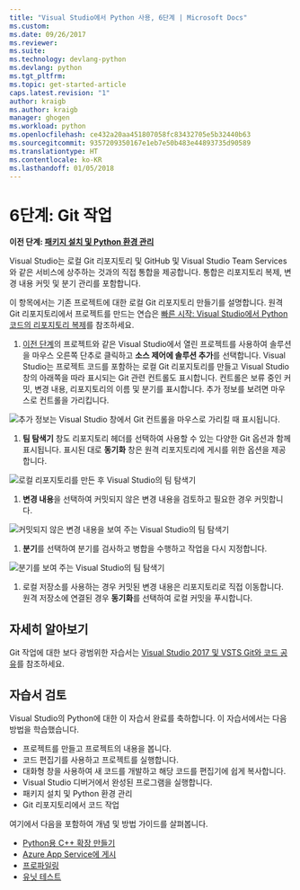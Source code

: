 ```yaml
---
title: "Visual Studio에서 Python 사용, 6단계 | Microsoft Docs"
ms.custom: 
ms.date: 09/26/2017
ms.reviewer: 
ms.suite: 
ms.technology: devlang-python
ms.devlang: python
ms.tgt_pltfrm: 
ms.topic: get-started-article
caps.latest.revision: "1"
author: kraigb
ms.author: kraigb
manager: ghogen
ms.workload: python
ms.openlocfilehash: ce432a20aa451807058fc83432705e5b32440b63
ms.sourcegitcommit: 9357209350167e1eb7e50b483e44893735d90589
ms.translationtype: HT
ms.contentlocale: ko-KR
ms.lasthandoff: 01/05/2018
---
```

# <a name="step-6-working-with-git"></a>6단계: Git 작업

**이전 단계: [패키지 설치 및 Python 환경 관리](vs-tutorial-01-05.md)**

Visual Studio는 로컬 Git 리포지토리 및 GitHub 및 Visual Studio Team Services와 같은 서비스에 상주하는 것과의 직접 통합을 제공합니다. 통합은 리포지토리 복제, 변경 내용 커밋 및 분기 관리를 포함합니다.

이 항목에서는 기존 프로젝트에 대한 로컬 Git 리포지토리 만들기를 설명합니다. 원격 Git 리포지토리에서 프로젝트를 만드는 연습은 [빠른 시작: Visual Studio에서 Python 코드의 리포지토리 복제](quickstart-03-project-from-repository.md)를 참조하세요.

1. [이전 단계](vs-tutorial-01-05.md)의 프로젝트와 같은 Visual Studio에서 열린 프로젝트를 사용하여 솔루션을 마우스 오른쪽 단추로 클릭하고 **소스 제어에 솔루션 추가**를 선택합니다. Visual Studio는 프로젝트 코드를 포함하는 로컬 Git 리포지토리를 만들고 Visual Studio 창의 아래쪽을 따라 표시되는 Git 관련 컨트롤도 표시합니다. 컨트롤은 보류 중인 커밋, 변경 내용, 리포지토리의 이름 및 분기를 표시합니다. 추가 정보를 보려면 마우스로 컨트롤을 가리킵니다.

  ![추가 정보는 Visual Studio 창에서 Git 컨트롤을 마우스로 가리킬 때 표시됩니다.](media/working-with-git-01.png)

1. **팀 탐색기** 창도 리포지토리 헤더를 선택하여 사용할 수 있는 다양한 Git 옵션과 함께 표시됩니다. 표시된 대로 **동기화** 창은 원격 리포지토리에 게시를 위한 옵션을 제공합니다.

  ![로컬 리포지토리를 만든 후 Visual Studio의 팀 탐색기](media/working-with-git-02.png)

1. **변경 내용**을 선택하여 커밋되지 않은 변경 내용을 검토하고 필요한 경우 커밋합니다.

  ![커밋되지 않은 변경 내용을 보여 주는 Visual Studio의 팀 탐색기](media/working-with-git-03.png)

1. **분기**를 선택하여 분기를 검사하고 병합을 수행하고 작업을 다시 지정합니다.

  ![분기를 보여 주는 Visual Studio의 팀 탐색기](media/working-with-git-04.png)

1. 로컬 저장소를 사용하는 경우 커밋된 변경 내용은 리포지토리로 직접 이동합니다. 원격 저장소에 연결된 경우 **동기화**를 선택하여 로컬 커밋을 푸시합니다.

## <a name="going-deeper"></a>자세히 알아보기

Git 작업에 대한 보다 광범위한 자습서는 [Visual Studio 2017 및 VSTS Git와 코드 공유](/vsts/git/share-your-code-in-git-vs-2017)를 참조하세요.

## <a name="tutorial-review"></a>자습서 검토

Visual Studio의 Python에 대한 이 자습서 완료를 축하합니다. 이 자습서에서는 다음 방법을 학습했습니다.

- 프로젝트를 만들고 프로젝트의 내용을 봅니다.
- 코드 편집기를 사용하고 프로젝트를 실행합니다.
- 대화형 창을 사용하여 새 코드를 개발하고 해당 코드를 편집기에 쉽게 복사합니다.
- Visual Studio 디버거에서 완성된 프로그램을 실행합니다.
- 패키지 설치 및 Python 환경 관리
- Git 리포지토리에서 코드 작업

여기에서 다음을 포함하여 개념 및 방법 가이드를 살펴봅니다.

- [Python용 C++ 확장 만들기](cpp-and-python.md)
- [Azure App Service에 게시](publishing-to-azure.md)
- [프로파일링](profiling.md)
- [유닛 테스트](unit-testing.md)
